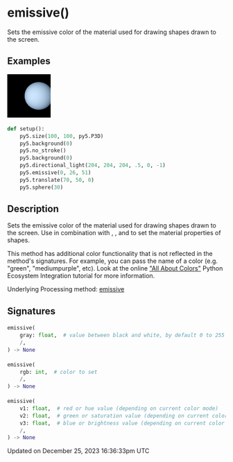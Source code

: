 # emissive()

Sets the emissive color of the material used for drawing shapes drawn to the screen.

## Examples

<div class="example-table">

<div class="example-row"><div class="example-cell-image">

![example picture for emissive()](/images/reference/Sketch_emissive_0.png)

</div><div class="example-cell-code">

```python
def setup():
    py5.size(100, 100, py5.P3D)
    py5.background(0)
    py5.no_stroke()
    py5.background(0)
    py5.directional_light(204, 204, 204, .5, 0, -1)
    py5.emissive(0, 26, 51)
    py5.translate(70, 50, 0)
    py5.sphere(30)
```

</div></div>

</div>

## Description

Sets the emissive color of the material used for drawing shapes drawn to the screen. Use in combination with [](sketch_ambient), [](sketch_specular), and [](sketch_shininess) to set the material properties of shapes.

This method has additional color functionality that is not reflected in the method's signatures. For example, you can pass the name of a color (e.g. "green", "mediumpurple", etc). Look at the online ["All About Colors"](/integrations/colors) Python Ecosystem Integration tutorial for more information.

Underlying Processing method: [emissive](https://processing.org/reference/emissive_.html)

## Signatures

```python
emissive(
    gray: float,  # value between black and white, by default 0 to 255
    /,
) -> None

emissive(
    rgb: int,  # color to set
    /,
) -> None

emissive(
    v1: float,  # red or hue value (depending on current color mode)
    v2: float,  # green or saturation value (depending on current color mode)
    v3: float,  # blue or brightness value (depending on current color mode)
    /,
) -> None
```

Updated on December 25, 2023 16:36:33pm UTC
